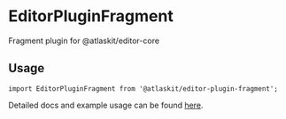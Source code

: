 # EditorPluginFragment

Fragment plugin for @atlaskit/editor-core

## Usage

`import EditorPluginFragment from '@atlaskit/editor-plugin-fragment';`

Detailed docs and example usage can be found [here](https://atlaskit.atlassian.com/packages/editor/editor-plugin-fragment).
